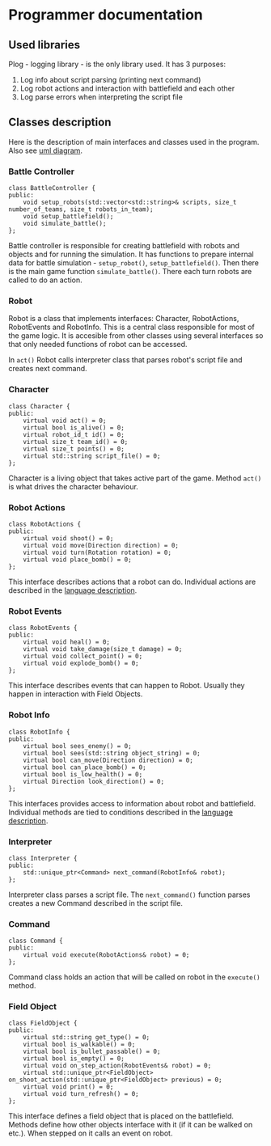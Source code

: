 # Programmer documentation

## Used libraries

Plog - logging library - is the only library used. It has 3 purposes:
1. Log info about script parsing (printing next command)
2. Log robot actions and interaction with battlefield and each other
3. Log parse errors when interpreting the script file

## Classes description

Here is the description of main interfaces and classes used in the program.
Also see [uml diagram](classes.png).

### Battle Controller

```
class BattleController {
public:
    void setup_robots(std::vector<std::string>& scripts, size_t number_of_teams, size_t robots_in_team);
    void setup_battlefield();
    void simulate_battle();
};
```

Battle controller is responsible for creating battlefield with robots and objects and for running the simulation.
It has functions to prepare internal data for battle simulation - `setup_robot()`, `setup_battlefield()`.
Then there is the main game function `simulate_battle()`. There each turn robots are called to do an action.

### Robot

Robot is a class that implements interfaces: Character, RobotActions, RobotEvents and RobotInfo.
This is a central class responsible for most of the game logic. It is accesible from other classes using
several interfaces so that only needed functions of robot can be accessed.

In `act()` Robot calls interpreter class that parses robot's script file and creates next command.

### Character

```
class Character {
public:
    virtual void act() = 0;
    virtual bool is_alive() = 0;
    virtual robot_id_t id() = 0;
    virtual size_t team_id() = 0;
    virtual size_t points() = 0;
    virtual std::string script_file() = 0;
};
```

Character is a living object that takes active part of the game.
Method `act()` is what drives the character behaviour.

### Robot Actions

```
class RobotActions {
public:
    virtual void shoot() = 0;
    virtual void move(Direction direction) = 0;
    virtual void turn(Rotation rotation) = 0;
    virtual void place_bomb() = 0;
};
```

This interface describes actions that a robot can do.
Individual actions are described in the [language description](language.md).

### Robot Events

```
class RobotEvents {
public:
    virtual void heal() = 0;
    virtual void take_damage(size_t damage) = 0;
    virtual void collect_point() = 0;
    virtual void explode_bomb() = 0;
};
```

This interface describes events that can happen to Robot. Usually they happen in interaction with Field Objects.

### Robot Info

```
class RobotInfo {
public:
    virtual bool sees_enemy() = 0;
    virtual bool sees(std::string object_string) = 0;
    virtual bool can_move(Direction direction) = 0;
    virtual bool can_place_bomb() = 0;
    virtual bool is_low_health() = 0;
    virtual Direction look_direction() = 0;
};
```

This interfaces provides access to information about robot and battlefield.
Individual methods are tied to conditions described in the [language description](language.md).

### Interpreter

```
class Interpreter {
public:
    std::unique_ptr<Command> next_command(RobotInfo& robot);
};
```

Interpreter class parses a script file. The `next_command()` function parses creates a new Command described in the script file.

### Command

```
class Command {
public:
    virtual void execute(RobotActions& robot) = 0;
};
```

Command class holds an action that will be called on robot in the `execute()` method.

### Field Object

```
class FieldObject {
public:
    virtual std::string get_type() = 0;
    virtual bool is_walkable() = 0;
    virtual bool is_bullet_passable() = 0;
    virtual bool is_empty() = 0;
    virtual void on_step_action(RobotEvents& robot) = 0;
    virtual std::unique_ptr<FieldObject> on_shoot_action(std::unique_ptr<FieldObject> previous) = 0;
    virtual void print() = 0;
    virtual void turn_refresh() = 0;
};
```

This interface defines a field object that is placed on the battlefield. Methods define how other objects interface with it (if it can be walked on etc.).
When stepped on it calls an event on robot.
